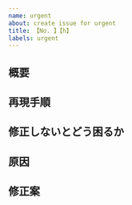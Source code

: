```yaml
---
name: urgent
about: create issue for urgent
title: 【No. 】【h】
labels: urgent
---
```


## 概要

## 再現手順

## 修正しないとどう困るか

## 原因 <!-- 原因が明確に分かる場合のみ記述してください -->

## 修正案 <!-- 修正案がある場合のみ記述してください -->
